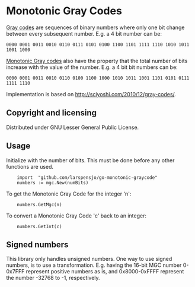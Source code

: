 Monotonic Gray Codes
====================
[Gray codes](http://en.wikipedia.org/wiki/Gray_code) are sequences of binary numbers where only one bit change between every subsequent number. E.g. a 4 bit number can be:
```
0000 0001 0011 0010 0110 0111 0101 0100 1100 1101 1111 1110 1010 1011 1001 1000
```
[Monotonic Gray codes](http://en.wikipedia.org/wiki/Gray_code#Monotonic_Gray_codes) also have the
property that the total number of bits increase with the value of the number. E.g. a 4 bit bit numbers
can be:
```
0000 0001 0011 0010 0110 0100 1100 1000 1010 1011 1001 1101 0101 0111 1111 1110
```
Implementation is based on http://sciyoshi.com/2010/12/gray-codes/.

## Copyright and licensing
Distributed under GNU Lesser General Public License.

## Usage
Initialize with the number of bits. This must be done before any other functions are used.
```
	import 	"github.com/larspensjo/go-monotonic-graycode"
	numbers := mgc.New(numBits)
```
To get the Monotonic Gray Code for the integer 'n':
```
	numbers.GetMgc(n)
```
To convert a Monotonic Gray Code 'c' back to an integer:
```
	numbers.GetInt(c)
```

## Signed numbers
This library only handles unsigned numbers.
One way to use signed numbers, is to use a transformation.
E.g. having the 16-bit MGC number 0-0x7FFF represent positive numbers as is, and 0x8000-0xFFFF represent the
number -32768 to -1, respectively.